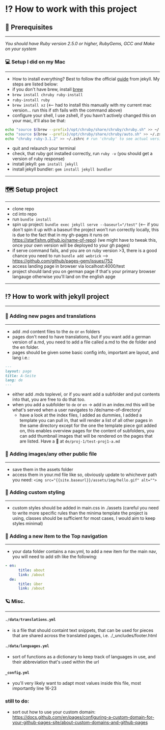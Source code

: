# ⁉️ How to work with this project

## 🧩 Prerequisites
---
*You should have Ruby version 2.5.0 or higher, RubyGems, GCC and Make on your system*

### 💻 Setup I did on my Mac
---
- How to install everything? Best to follow the official [guide](https://jekyllrb.com/docs/installation/macos/) from jekyll. My steps are listed below:
- if you don't have brew, install [brew](https://brew.sh/)
- `brew install chruby ruby-install`
- `ruby-install ruby`
- `brew install xz` (<-- had to install this manually with my current mac version... run this if sth fails with the command above)
- configure your shell, I use zshell, if you havn't actively changed this on your mac, it'll also be that:
```bash
echo "source $(brew --prefix)/opt/chruby/share/chruby/chruby.sh" >> ~/.zshrc
echo "source $(brew --prefix)/opt/chruby/share/chruby/auto.sh" >> ~/.zshrc
echo "chruby ruby-3.1.2" >> ~/.zshrc # run 'chruby' to see actual version
```
- quit and relaunch your terminal
- check, that ruby got installed correctly, run `ruby -v` (you should get a version of ruby response)
- install jekyll: `gem install jekyll` 
- install jekyll bundler: `gem install jekyll bundler` 
---

## 🗺 Setup project
---
- clone repo
- cd into repo 
- run `bundle install`
- spin up project: `bundle exec jekyll serve --baseurl="/test"` (<-- if you don't spin it up with a baseurl the project won't run correctly locally, this is due to the fact that in my gh-pages it runs on https://starfishm.github.io/name-of-repo) (we might have to tweak this, once your own version will be deployed to your gh pages)
- if serve command fails, and you are on ruby version >3, there is a good chance you need to run `bundle add webrick` --> https://github.com/github/pages-gem/issues/752
- access landing page in browser via localhost:4000/test 
- project should land you on german page if that's your primary browser langauge otherwise you'll land on the english apge


---
##  ⁉️ How to work with jekyll project
---
### 📃 Adding new pages and translations
---
- add .md content files to the `de` or `en` folders
- pages don't need to have translations, but if you want add a german version of a.md, you need to add a file called a.md to the de folder and the en folder.
- pages should be given some basic config info, important are layout, and lang i.e.:
```md
---
layout: page
title: A-Seite
lang: de
---
```
- either add .mds toplevel, or if you want add a subfolder and put contents into that, you are free to do that too.
- when you add a subfolder to `de` or `en` -> add in an index.md this will be what's served when a user navigates to /de/name-of-directory/
    - have a look at the index files, I added as dummies, I added a template you can pull in, that will render a list of all other pages in the same directory except for the one the template piece got added on, this enables overview pages for the content of subfolders, you can add thumbnail images that will be rendered on the pages that are listed. Have a 👀 at `de/proj-1/test-proj1-a.md` 

### 🌠 Adding images/any other public file
---
- save them in the assets folder
- access them in your.md file like so, obviously update to whichever path you need: `<img src="{{site.baseurl}}/assets/img/hello.gif" alt="">`

### 🎨 Adding custom styling
---
- custom styles should be added in main.css in ./assets (careful you need to write more specific rules than the minima template the project is using, classes should be sufficient for most cases, I would aim to keep styles minimal)

### 🧭 Adding a new item to the Top navigation
---
- your data folder contains a nav.yml, to add a new item for the main nav, you will need to add sth like the following:
```yml
- en:
      title: about
      link: /about
  de:
      title: über
      link: /about
```

### 🪐 Misc.
---
#### `./data/translations.yml`
- is a file that should containt text snippets, that can be used for pieces that are shared across the translated pages, i.e. ./_uncludes/footer.html 
#### `./data/languages.yml` 
- sort of functions as a dictionary to keep track of languages in use, and their abbreviation that's used within the url
#### `_config.yml`
- you'll very likely want to adapt most values inside this file, most importantly line 16-23

### still to do:
- sort out how to use your custom domain: https://docs.github.com/en/pages/configuring-a-custom-domain-for-your-github-pages-site/about-custom-domains-and-github-pages





